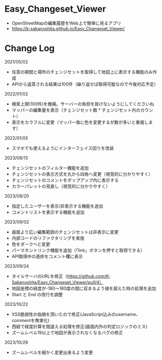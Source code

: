 # Easy_Changeset_Viewer
* OpenStreetMapの編集履歴をWeb上で簡単に見るアプリ
* https://k-sakanoshita.github.io/Easy_Changeset_Viewer/

# Change Log
2021/05/02
* 任意の期間と場所のチェンジセットを取得して地図上に表示する機能のみ作成
* APIから返答される結果は100件（繰り返せば取得可能なので今後対応予定）

2022/01/02
* 検索上限(100件)を撤廃。サーバーの負担を掛けないようにしてくださいね
* マッパーの編集量を表示（チェンジセット数 * チェンジセット内のカウント）
* 表示をカラフルに変更（マッパー毎に色を変更するが数が多いと重複します）

2022/01/05
* スマホでも使えるようにインターフェイス回りを改装

2023/08/13
* チェンジセットのフィルター機能を追加
* チェンジセットの表示方式を丸から四角へ変更（視覚的に分かりやすく）
* チェンジセットのコメントをポップアップ内に表示する
* カラーパレットの見直し（視覚的に分かりやすく）

2023/08/20
* 指定したユーザーを表示/非表示する機能を追加
* コメントリストを表示する機能を追加

2023/09/02
* 画面より広い編集範囲のチェンジセットは非表示に変更
* 内部コードのリファクタリングを実施
* 色をダークへと変更
* パーマネントリンク機能を追加（「link」ボタンを押すと取得できる）
* API取得中の進捗をコメント欄に表示

2023/09/24
* タイルサーバのURLを修正（https://github.com/K-Sakanoshita/Easy_Changeset_Viewer/pull/4）
* 地図座標の経度が-180〜180度の間に収まるよう値を超えた時の処理を追加
* Start と End の改行を調整

2023/10/22
* XSS脆弱性の指摘を頂いたので修正(JavaScript込みのusername、commentを無害化)
* 西経で経度計算を間違える処理を修正(画面内外の判定ロジックのミス)
* ズームレベル19以上で地図が表示されなくなるバグの修正

2023/10/29
* ズームレベルを細かく変更出来るよう変更
